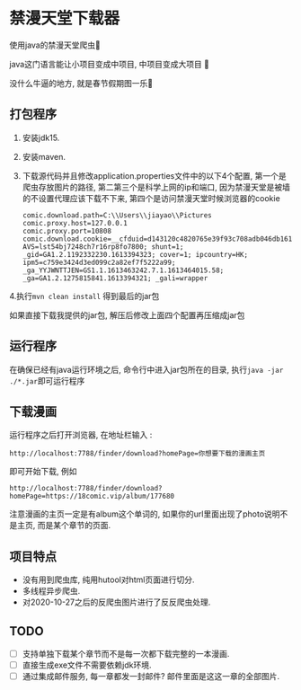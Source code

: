 # 禁漫天堂下载器

使用java的禁漫天堂爬虫🤡

java这门语言能让小项目变成中项目, 中项目变成大项目 🤡

没什么牛逼的地方, 就是春节假期图一乐🤡

## 打包程序

1. 安装jdk15.

2. 安装maven.

3. 下载源代码并且修改application.properties文件中的以下4个配置, 第一个是爬虫存放图片的路径, 第二第三个是科学上网的ip和端口, 因为禁漫天堂是被墙的不设置代理应该下载不下来, 第四个是访问禁漫天堂时候浏览器的cookie

   ```properties
   comic.download.path=C:\\Users\\jiayao\\Pictures
   comic.proxy.host=127.0.0.1
   comic.proxy.port=10808
   comic.download.cookie=__cfduid=d143120c4820765e39f93c708adb046db1613394311; AVS=lst54bj7248ch7r16rp8fo7800; shunt=1; _gid=GA1.2.1192332230.1613394323; cover=1; ipcountry=HK; ipm5=c759e3424d3ed099c2a82ef7f5222a99; _ga_YYJWNTTJEN=GS1.1.1613463242.7.1.1613464015.58; _ga=GA1.2.1275815841.1613394321; _gali=wrapper
   ```
4.执行`mvn clean install` 得到最后的jar包

如果直接下载我提供的jar包, 解压后修改上面四个配置再压缩成jar包

## 运行程序

在确保已经有java运行环境之后, 命令行中进入jar包所在的目录, 执行`java -jar ./*.jar`即可运行程序 

## 下载漫画

运行程序之后打开浏览器, 在地址栏输入 :

```url
http://localhost:7788/finder/download?homePage=你想要下载的漫画主页
```

即可开始下载, 例如

```
http://localhost:7788/finder/download?homePage=https://18comic.vip/album/177680
```

注意漫画的主页一定是有album这个单词的, 如果你的url里面出现了photo说明不是主页, 而是某个章节的页面.

## 项目特点

- 没有用到爬虫库, 纯用hutool对html页面进行切分.
- 多线程异步爬虫.
- 对2020-10-27之后的反爬虫图片进行了反反爬虫处理.

## TODO

- [ ] 支持单独下载某个章节而不是每一次都下载完整的一本漫画.
- [ ] 直接生成exe文件不需要依赖jdk环境.
- [ ] 通过集成邮件服务, 每一章都发一封邮件? 邮件里面是这这一章的全部图片.